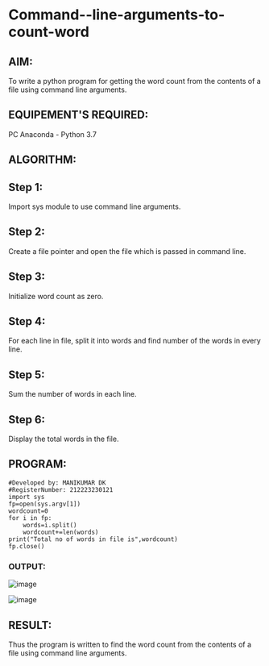 # Command--line-arguments-to-count-word
## AIM:
To write a python program for getting the word count from the contents of a file using command line arguments.
## EQUIPEMENT'S REQUIRED: 
PC
Anaconda - Python 3.7
## ALGORITHM: 
## Step 1:
Import sys module to use command line arguments.

## Step 2:
Create a file pointer and open the file which is passed in command line.

## Step 3:
Initialize word count as zero.

## Step 4:
For each line in file, split it into words and find number of the words in every line.

## Step 5:
Sum the number of words in each line.

## Step 6:
Display the total words in the file.

## PROGRAM:
```
#Developed by: MANIKUMAR DK
#RegisterNumber: 212223230121
import sys
fp=open(sys.argv[1])
wordcount=0
for i in fp:
    words=i.split()
    wordcount+=len(words)
print("Total no of words in file is",wordcount)
fp.close()
```
### OUTPUT:

![image](https://github.com/SanjaiOfficial/Command--line-arguments-to-count-word/assets/147215581/663da126-bcee-4d4e-8378-137d2ea38226)


![image](https://github.com/SanjaiOfficial/Command--line-arguments-to-count-word/assets/151763180/75a7e715-d1b4-46a7-a50c-f8c8aca31adc)


## RESULT:
Thus the program is written to find the word count from the contents of a file using command line arguments.
